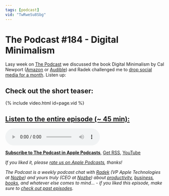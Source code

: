 ```yaml
---
tags: [podcast]
vid: "TwRweSu8Sbg"
---
```


# The Podcast #184 - Digital Minimalism

Lasy week on [The Podcast][p] we discussed the book Digital Minimalism by Cal Newport ([Amazon](https://www.amazon.com/dp/0241341132?tag=sliwinski-20) or [Audible](https://www.audible.com/pd/0241387779?tag=sliwinski-20)) and Radek challenged me to [drop social media for a month](https://sliwinski.com/sms). Listen up: 

<!--More-->

## Check out the short teaser:

{% include video.html id=page.vid %}

## [Listen to the entire episode (~ 45 min):][e]

<audio controls>
<source src="https://files.nozbe.com/podcast/184.mp3" type="audio/mpeg">
</audio>

**[Subscribe to The Podcast in Apple Podcasts][i]**, [Get RSS][rss], [YouTube][y]

*If you liked it, please [rate us on Apple Podcasts][i], thanks!*

*The Podcast is a weekly podcast chat with [Radek][r] (VP Apple Technologies at [Nozbe][n]) and yours truly (CEO at [Nozbe][n]) about [productivity](/tag/productivity), [business](/tag/business), [books](/tag/books), and whatever else comes to mind... - if you liked this episode, make sure to [check out past episodes](/tag/podcast).*

[y]: https://www.youtube.com/channel/UCkWk8xKe3pq_87io7CXBCgQ
[rss]: https://thepodcast.fm/episodes?format=RSS
[e]: https://thepodcast.fm/episodes/184

[p]: https://thepodcast.fm/
[n]: https://nozbe.com/
[r]: https://radex.io/
[i]: https://itunes.apple.com/podcast/the-podcast/id1012329770
[o]: https://ipadonly.com

[pm]: http://productivemag.com/